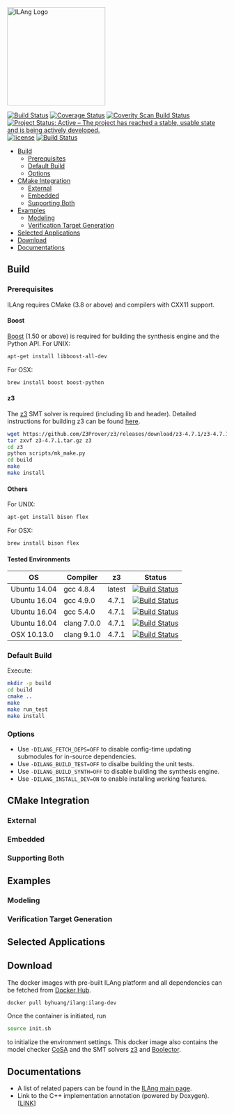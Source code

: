 <img src="https://raw.githubusercontent.com/Bo-Yuan-Huang/ILA-Tools/page/docs/pics/ilang-logo.png" alt="ILAng Logo" height="225"/>

[![Build Status](https://travis-ci.org/Bo-Yuan-Huang/ILA-Tools.svg?branch=master)](https://travis-ci.org/Bo-Yuan-Huang/ILA-Tools)
[![Coverage Status](https://coveralls.io/repos/github/Bo-Yuan-Huang/ILA-Tools/badge.svg?branch=master)](https://coveralls.io/github/Bo-Yuan-Huang/ILA-Tools?branch=master)
[![Coverity Scan Build Status](https://img.shields.io/coverity/scan/14490.svg)](https://scan.coverity.com/projects/bo-yuan-huang-ila-tools)
[![Project Status: Active – The project has reached a stable, usable state and is being actively developed.](http://www.repostatus.org/badges/latest/active.svg)](http://www.repostatus.org/#active)
[![license](https://img.shields.io/github/license/mashape/apistatus.svg)](https://github.com/Bo-Yuan-Huang/ILA-Tools/blob/master/LICENSE)
[![Build Status](https://semaphoreci.com/api/v1/bo-yuan-huang/ila-tools/branches/master/shields_badge.svg)](https://semaphoreci.com/bo-yuan-huang/ila-tools)

- [Build](#build)
  - [Prerequisites](#prerequisites)
  - [Default Build](#default-build)
  - [Options](#options)
- [CMake Integration](#cmake-integration)
  - [External](#external)
  - [Embedded](#embedded)
  - [Supporting Both](#supporting-both)
- [Examples](#examples)
  - [Modeling](#modeling)
  - [Verification Target Generation](#verification-target-generation)
- [Selected Applications](#selected-applications)
- [Download](#download)
- [Documentations](#documentations)

## Build

### Prerequisites

ILAng requires CMake (3.8 or above) and compilers with CXX11 support.

#### Boost

[Boost](https://www.boost.org) (1.50 or above) is required for building the synthesis engine and the Python API.
For UNIX:

``` bash
apt-get install libboost-all-dev 
```

For OSX:

``` bash
brew install boost boost-python
```

#### z3

The [z3](https://github.com/Z3Prover/z3) SMT solver is required (including lib and header). 
Detailed instructions for building z3 can be found [here](https://github.com/Z3Prover/z3).

``` bash
wget https://github.com/Z3Prover/z3/releases/download/z3-4.7.1/z3-4.7.1.tar.gz
tar zxvf z3-4.7.1.tar.gz z3
cd z3
python scripts/mk_make.py
cd build
make 
make install
```

#### Others

For UNIX:

``` bash
apt-get install bison flex
```

For OSX:

``` bash
brew install bison flex
```

#### Tested Environments

| OS           | Compiler    | z3     | Status |
| ------------ | ----------- | ------ | ------ |
| Ubuntu 14.04 | gcc 4.8.4   | latest | [![Build Status](https://semaphoreci.com/api/v1/bo-yuan-huang/ila-tools/branches/master/shields_badge.svg)](https://semaphoreci.com/bo-yuan-huang/ila-tools) |
| Ubuntu 16.04 | gcc 4.9.0   | 4.7.1  | [![Build Status](https://travis-ci.org/Bo-Yuan-Huang/ILA-Tools.svg?branch=master)](https://travis-ci.org/Bo-Yuan-Huang/ILA-Tools) |
| Ubuntu 16.04 | gcc 5.4.0   | 4.7.1  | [![Build Status](https://travis-ci.org/Bo-Yuan-Huang/ILA-Tools.svg?branch=master)](https://travis-ci.org/Bo-Yuan-Huang/ILA-Tools) |
| Ubuntu 16.04 | clang 7.0.0 | 4.7.1  | [![Build Status](https://travis-ci.org/Bo-Yuan-Huang/ILA-Tools.svg?branch=master)](https://travis-ci.org/Bo-Yuan-Huang/ILA-Tools) |
| OSX 10.13.0  | clang 9.1.0 | 4.7.1  | [![Build Status](https://travis-ci.org/Bo-Yuan-Huang/ILA-Tools.svg?branch=master)](https://travis-ci.org/Bo-Yuan-Huang/ILA-Tools) |

### Default Build

Execute:

``` bash
mkdir -p build
cd build
cmake .. 
make
make run_test
make install
```

### Options

- Use `-DILANG_FETCH_DEPS=OFF` to disable config-time updating submodules for in-source dependencies.
- Use `-DILANG_BUILD_TEST=OFF` to disalbe building the unit tests.
- Use `-DILANG_BUILD_SYNTH=OFF` to disable building the synthesis engine. 
- Use `-DILANG_INSTALL_DEV=ON` to enable installing working features. 

## CMake Integration

### External

### Embedded

### Supporting Both

## Examples

### Modeling

### Verification Target Generation

## Selected Applications

## Download
The docker images with pre-built ILAng platform and all dependencies can be fetched from [Docker Hub](https://cloud.docker.com/u/byhuang/repository/docker/byhuang/ilang).

``` bash
docker pull byhuang/ilang:ilang-dev
``` 

Once the container is initiated, run 

``` bash
source init.sh
```

to initialize the environment settings. 
This docker image also contains the model checker [CoSA](https://github.com/cristian-mattarei/CoSA) and the SMT solvers [z3](https://github.com/Z3Prover/z3) and [Boolector](https://github.com/Boolector/boolector).

## Documentations
- A list of related papers can be found in the [ILAng main page](https://bo-yuan-huang.github.io/ILA-Tools/).
- Link to the C++ implementation annotation (powered by Doxygen). \[[LINK](https://bo-yuan-huang.github.io/ILA-Tools/doxygen-html/index.html)\]

